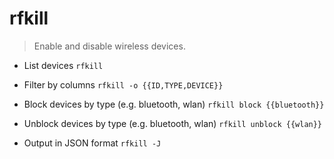 # rfkill
> Enable and disable wireless devices.

- List devices
`rfkill`

- Filter by columns
`rfkill -o {{ID,TYPE,DEVICE}}`

- Block devices by type (e.g. bluetooth, wlan)
`rfkill block {{bluetooth}}`

- Unblock devices by type (e.g. bluetooth, wlan)
`rfkill unblock {{wlan}}`

- Output in JSON format
`rfkill -J`
